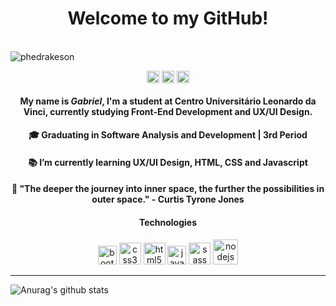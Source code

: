 <h1 align="center" >Welcome to my GitHub!</h1>
<br>
<img align="left" src="https://komarev.com/ghpvc/?username=phedrakeson&color=e8e8e8" alt="phedrakeson">
<br>
<p align="center"> 
<p align="center">
<a href="https://www.linkedin.com/in/gabedev/" target="blank"><img align="center" src="https://cdn.jsdelivr.net/npm/simple-icons@3.0.1/icons/linkedin.svg" alt="Linkedin" height="20" width="20" /></a>
<a href="https://www.instagram.com/phedrakeson/" target="blank"><img align="center" src="https://cdn.jsdelivr.net/npm/simple-icons@3.0.1/icons/instagram.svg" alt="Instagram" height="20" width="20" /></a>
<a href="https://stackoverflow.com/users/13696436/phedrakeson" target="blank"><img align="center" src="https://cdn.jsdelivr.net/npm/simple-icons@3.0.1/icons/stackoverflow.svg" alt="Stackoverflow" height="20" width="20" /></a>

</p>
  
</p>

<h4 align="center">
  My name is <em>Gabriel</em>, I'm a student at Centro Universitário Leonardo da Vinci, currently studying Front-End Development and UX/UI Design.
</h4>
  <h4 align="center">
 🎓 Graduating in Software Analysis and Development | 3rd Period 
   </h4>
  <h4 align="center">
 📚 I’m currently learning UX/UI Design, HTML, CSS and Javascript
  </h4>
  <h4 align="center">
 🚀 "The deeper the journey into inner space, the further the possibilities in outer space." - Curtis Tyrone Jones
  </h4>
  <h4 align="center">Technologies</h4>
<p align="center">
<img src="https://devicons.github.io/devicon/devicon.git/icons/bootstrap/bootstrap-plain.svg" alt="bootstrap" width="30" height="30"/> <img src="https://devicons.github.io/devicon/devicon.git/icons/css3/css3-original-wordmark.svg" alt="css3" width="35" height="35"/> <img src="https://devicons.github.io/devicon/devicon.git/icons/html5/html5-original-wordmark.svg" alt="html5" width="35" height="35"/> <img src="https://devicons.github.io/devicon/devicon.git/icons/javascript/javascript-original.svg" alt="javascript" width="30" height="30"/> <img src="https://devicons.github.io/devicon/devicon.git/icons/sass/sass-original.svg" alt="sass" width="35" height="35"/> <img src="https://devicons.github.io/devicon/devicon.git/icons/nodejs/nodejs-original-wordmark.svg" alt="nodejs" width="40" height="40"/>
</p>

------

![Anurag's github stats](https://github-readme-stats.vercel.app/api?username=phedrakeson&show_icons=true&theme=dracula)
